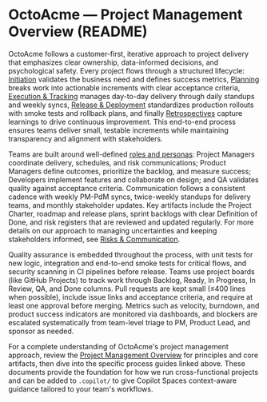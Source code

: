 # OctoAcme — Project Management Overview (README)

OctoAcme follows a customer-first, iterative approach to project delivery that emphasizes clear ownership, data-informed decisions, and psychological safety. Every project flows through a structured lifecycle: [Initiation](octoacme-project-initiation.md) validates the business need and defines success metrics, [Planning](octoacme-project-planning.md) breaks work into actionable increments with clear acceptance criteria, [Execution & Tracking](octoacme-execution-and-tracking.md) manages day-to-day delivery through daily standups and weekly syncs, [Release & Deployment](octoacme-release-and-deployment.md) standardizes production rollouts with smoke tests and rollback plans, and finally [Retrospectives](octoacme-retrospective-and-continuous-improvement.md) capture learnings to drive continuous improvement. This end-to-end process ensures teams deliver small, testable increments while maintaining transparency and alignment with stakeholders.

Teams are built around well-defined [roles and personas](octoacme-roles-and-personas.md): Project Managers coordinate delivery, schedules, and risk communications; Product Managers define outcomes, prioritize the backlog, and measure success; Developers implement features and collaborate on design; and QA validates quality against acceptance criteria. Communication follows a consistent cadence with weekly PM-PdM syncs, twice-weekly standups for delivery teams, and monthly stakeholder updates. Key artifacts include the Project Charter, roadmap and release plans, sprint backlogs with clear Definition of Done, and risk registers that are reviewed and updated regularly. For more details on our approach to managing uncertainties and keeping stakeholders informed, see [Risks & Communication](octoacme-risks-and-communication.md).

Quality assurance is embedded throughout the process, with unit tests for new logic, integration and end-to-end smoke tests for critical flows, and security scanning in CI pipelines before release. Teams use project boards (like GitHub Projects) to track work through Backlog, Ready, In Progress, In Review, QA, and Done columns. Pull requests are kept small (≤400 lines when possible), include issue links and acceptance criteria, and require at least one approval before merging. Metrics such as velocity, burndown, and product success indicators are monitored via dashboards, and blockers are escalated systematically from team-level triage to PM, Product Lead, and sponsor as needed.

For a complete understanding of OctoAcme's project management approach, review the [Project Management Overview](octoacme-project-management-overview.md) for principles and core artifacts, then dive into the specific process guides linked above. These documents provide the foundation for how we run cross-functional projects and can be added to `.copilot/` to give Copilot Spaces context-aware guidance tailored to your team's workflows.
